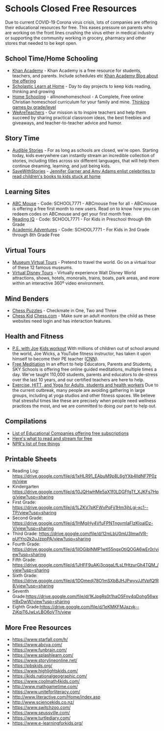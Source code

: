 # Schools Closed Free Resources
Due to current COVID-19 Corona virus crisis, lots of companies are offering their educational resources for free. This eases pressure on parents who are working on the front lines crushing the virus either in medical industry or supporting the community working in grocery, pharmacy and other stores that needed to be kept open.

## School Time/Home Schooling
- [Khan Academy](https://www.khanacademy.org) - Khan Academy is a free resource for students, teachers, and parents. Include schedules etc [Khan Academy Blog about the offering](https://www.khanacademy.org/about/blog/post/611770255064350720/remote-learning-with-khan-academy-during-school)
- [Scholastic Learn at Home](https://classroommagazines.scholastic.com/support/learnathome.html) - Day to day projects to keep kids reading, thinking and growing
- [Home Schooling](https://allinonehomeschool.com) - allinonehomeschool - A Complete, Free online Christian homeschool curriculum for your family and mine. [Thinking games by grade/level](https://allinonehomeschool.com/thinking/)
- [WeAreTeachers](https://www.weareteachers.com/about-weareteachers/) - Our mission is to inspire teachers and help them succeed by sharing practical classroom ideas, the best freebies and giveaways, and teacher-to-teacher advice and humor.

## Story Time
- [Audible Stories](https://stories.audible.com/start-listen) - For as long as schools are closed, we're open. Starting today, kids everywhere can instantly stream an incredible collection of stories, including titles across six different languages, that will help them continue dreaming, learning, and just being kids.
- [SaveWithStories](https://www.instagram.com/savewithstories/?utm_source=ig_embed&utm_campaign=loading) - [Jennifer Garner and Amy Adams enlist celebrities to read children's books to kids stuck at home](https://www.cbsnews.com/news/coronavirus-jennifer-garner-amy-adams-celebrities-read-childrens-books-live-stream-quarantined-kids-school/)

## Learning Sites
- [ABC Mouse](https://www.abcmouse.com/code) - Code: SCHOOL7771 - ABCmouse free for all - ABCmouse is offering a free first month to new users. Read on to know how you can redeem codes on ABCmouse and get your first month free.
- [Reading IQ](https://bit.ly/2WhUldy) - Code: SCHOOL7771 - For Kids in Preschool through 6th Grade
- [Academic Adventures](https://bit.ly/2WgXoCL) - Code: SCHOOL7771 - For Kids in 3rd Grade through 8th Grade Free

## Virtual Tours
- [Museum Virtual Tours](https://www.travelandleisure.com/attractions/museums-galleries/museums-with-virtual-tours) - Pretend to travel the world. Go on a virtual tour of these 12 famous museums.
- [Virtual Disney Tours](https://www.youtube.com/channel/UCYyJUEtYv-ZW7BgjhP3UbTg) - Virtually experience Walt Disney World attractions, shows, hotels, monorails, trains, boats, park areas, and more within an interactive 360º video environment.

## Mind Benders
- [Chess Puzzles](https://www.chesspuzzles.com/) - Checkmate in One, Two and Three
- [Chess Kid](https://www.chesskid.com/) [Chess.com](https://www.chess.com/) - Make sure an adult monitors the child as these websites need login and has interaction features.

## Health and Fitness
- [P.E. with Joe](https://www.youtube.com/playlist?list=PLyCLoPd4VxBvQafyve889qVcPxYEjdSTl) [Kids workout](https://www.youtube.com/playlist?list=PLyCLoPd4VxBvPHOpzoEk5onAEbq40g2-k) With millions of children out of school around the world, Joe Wicks, a YouTube fitness instructor, has taken it upon himself to become their PE teacher ([CNN](https://www.cnn.com/2020/03/25/world/joe-wicks-coronavirus-workout-wellness-trnd/index.html)).
- [Free Meditiation](https://www.eventbrite.com/e/well-at-home-online-relaxation-series-free-daily-meditation-breathing-tickets-100443856278) In an effort to help Educators, Parents and Students, SKY Schools is offering free online guided meditations, multiple times a day. We've taught 110,000 students, parents and educators to de-stress over the last 10 years, and our certified teachers are here to help.
- [Exercise, HITT, and Yoga for Adults, students and health workers](https://www.downdogapp.com/) Due to the current outbreak, many people are avoiding gathering in large groups, including at yoga studios and other fitness spaces. We believe that stressful times like these are precisely when people need wellness practices the most, and we are committed to doing our part to help out.

## Compilations
- [List of Educational Companies offering free subscriptions](https://kidsactivitiesblog.com/135609/list-of-education-companies-offering-free-subscriptions/)
- [Here's what to read and stream for free](https://www.marketplace.org/2020/03/20/heres-what-to-read-and-stream-for-free-during-the-covid-19-pandemic/)
- [NPR's list of free things](https://www.npr.org/2020/03/20/818670715/getting-bored-heres-a-list-of-free-things-that-werent-free-before-coronavirus)

## Printable Sheets
- Reading Log:  https://drive.google.com/file/d/1xHLR91_EAbuM9p8L6gYXb4lldNF7P0zm/view
- Kindergarten https://drive.google.com/file/d/10JQHwHMe5aX1f0LDGFfgTf_XJKFs7Hpg/view?usp=sharing
- First Grade:  https://drive.google.com/file/d/1LZKV7pKFWvPqFjj1Hm3jhLgi-xc1--TP/view?usp=sharing
- Second Grade:  https://drive.google.com/file/d/1HMgiHy4VfuFPNTngymIaFIzKloaIDz-V/view?usp=sharing
- Third Grade:  https://drive.google.com/file/d/12mLbU0mU3lmwIVR-pUfYro2k2uJzppPA/view?usp=sharing
- Fourth Grade: https://drive.google.com/file/d/1jlOGiblNMP1wtI55ngxOtiQOGA6wEr0r/view?usp=sharing
- Fifth Grade: https://drive.google.com/file/d/1JHFF9uAKi3cqgaLfLsLfHtzurGh4TQM_/view?usp=sharing
- Sixth Grade: https://drive.google.com/file/d/1DOmedj78O1mSXbBJHJPwyvJJfVpfQfR8/view?usp=sharing
- Seventh Grade:https://drive.google.com/file/d/1KJpgRs0t1haOSFny4qDohg56wxH8xDwW/view?usp=sharing
- Eighth Grade:https://drive.google.com/file/d/1eKMKFMJazvk--ZjKqjT6JwLvLBO6oVTh/view

## More Free Resources
- https://www.starfall.com/h/
- https://www.abcya.com/
- https://www.funbrain.com/
- https://www.splashlearn.com/
- https://www.storylineonline.net/
- https://pbskids.org/
- https://www.highlightskids.com/ 
- https://kids.nationalgeographic.com/
- https://www.coolmath4kids.com/
- http://www.mathgametime.com/
- https://www.uniteforliteracy.com/
- http://www.literactive.com/Home/index.asp
- http://www.sciencekids.co.nz/
- https://www.switchzoo.com/
- https://www.seussville.com/
- https://www.turtlediary.com/
- https://www.e-learningforkids.org/
